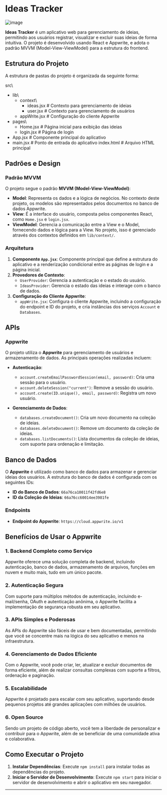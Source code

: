 # Ideas Tracker

![image](https://github.com/user-attachments/assets/350688a8-d924-4d7d-8eb9-2d9c199adc5d)


**Ideas Tracker** é um aplicativo web para gerenciamento de ideias, permitindo aos usuários registrar, visualizar e excluir suas ideias de forma intuitiva. O projeto é desenvolvido usando React e Appwrite, e adota o padrão MVVM (Model-View-ViewModel) para a estrutura do frontend.

## Estrutura do Projeto

A estrutura de pastas do projeto é organizada da seguinte forma:

src\
- lib\
  - context\
    - ideas.jsx       # Contexto para gerenciamento de ideias
    - user.jsx        # Contexto para gerenciamento de usuários
  - appWrite.jsx      # Configuração do cliente Appwrite
- pages\
  - Home.jsx          # Página inicial para exibição das ideias
  - login.jsx         # Página de login
- App.jsx             # Componente principal do aplicativo
- main.jsx            # Ponto de entrada do aplicativo
index.html            # Arquivo HTML principal

## Padrões e Design

### Padrão MVVM

O projeto segue o padrão **MVVM (Model-View-ViewModel)**:

- **Model**: Representa os dados e a lógica de negócios. No contexto deste projeto, os modelos são representados pelos documentos no banco de dados Appwrite.
- **View**: É a interface do usuário, composta pelos componentes React, como `Home.jsx` e `login.jsx`.
- **ViewModel**: Gerencia a comunicação entre a View e o Model, fornecendo dados e lógica para a View. No projeto, isso é gerenciado através dos contextos definidos em `lib/context/`.

### Arquitetura

1. **Componente `App.jsx`**: Componente principal que define a estrutura do aplicativo e a renderização condicional entre as páginas de login e a página inicial.
2. **Provedores de Contexto**:
   - `UserProvider`: Gerencia a autenticação e o estado do usuário.
   - `IdeasProvider`: Gerencia o estado das ideias e interage com o banco de dados.
3. **Configuração do Cliente Appwrite**:
   - `appWrite.jsx`: Configura o cliente Appwrite, incluindo a configuração do endpoint e ID do projeto, e cria instâncias dos serviços `Account` e `Databases`.

## APIs

### Appwrite

O projeto utiliza o **Appwrite** para gerenciamento de usuários e armazenamento de dados. As principais operações realizadas incluem:

- **Autenticação**:
  - `account.createEmailPasswordSession(email, password)`: Cria uma sessão para o usuário.
  - `account.deleteSession("current")`: Remove a sessão do usuário.
  - `account.create(ID.unique(), email, password)`: Registra um novo usuário.

- **Gerenciamento de Dados**:
  - `databases.createDocument()`: Cria um novo documento na coleção de ideias.
  - `databases.deleteDocument()`: Remove um documento da coleção de ideias.
  - `databases.listDocuments()`: Lista documentos da coleção de ideias, com suporte para ordenação e limitação.

## Banco de Dados

O **Appwrite** é utilizado como banco de dados para armazenar e gerenciar ideias dos usuários. A estrutura do banco de dados é configurada com os seguintes IDs:

- **ID do Banco de Dados**: `66a76ca10011f42fd6e8`
- **ID da Coleção de Ideias**: `66a76cc60014ee3981fe`

### Endpoints

- **Endpoint do Appwrite**: `https://cloud.appwrite.io/v1`

## Benefícios de Usar o Appwrite

### 1. **Backend Completo como Serviço**
Appwrite oferece uma solução completa de backend, incluindo autenticação, banco de dados, armazenamento de arquivos, funções em nuvem e muito mais, tudo em um único pacote.

### 2. **Autenticação Segura**
Com suporte para múltiplos métodos de autenticação, incluindo e-mail/senha, OAuth e autenticação anônima, o Appwrite facilita a implementação de segurança robusta em seu aplicativo.

### 3. **APIs Simples e Poderosas**
As APIs do Appwrite são fáceis de usar e bem documentadas, permitindo que você se concentre mais na lógica do seu aplicativo e menos na infraestrutura.

### 4. **Gerenciamento de Dados Eficiente**
Com o Appwrite, você pode criar, ler, atualizar e excluir documentos de forma eficiente, além de realizar consultas complexas com suporte a filtros, ordenação e paginação.

### 5. **Escalabilidade**
Appwrite é projetado para escalar com seu aplicativo, suportando desde pequenos projetos até grandes aplicações com milhões de usuários.

### 6. **Open Source**
Sendo um projeto de código aberto, você tem a liberdade de personalizar e contribuir para o Appwrite, além de se beneficiar de uma comunidade ativa e colaborativa.

## Como Executar o Projeto

1. **Instalar Dependências**: Execute `npm install` para instalar todas as dependências do projeto.
2. **Iniciar o Servidor de Desenvolvimento**: Execute `npm start` para iniciar o servidor de desenvolvimento e abrir o aplicativo em seu navegador.
---
